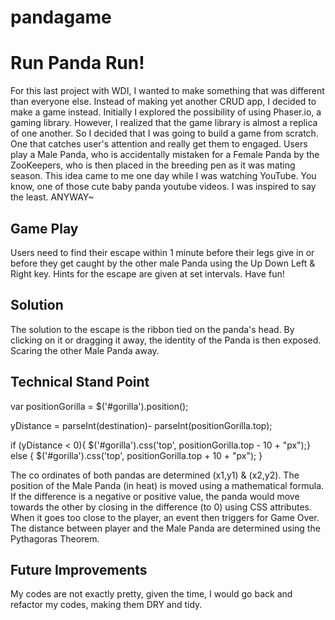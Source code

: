# pandagame

Run Panda Run!
==============

For this last project with WDI, I wanted to make something that was different than everyone else. Instead of making yet another CRUD app, I decided to make a game instead. Initially I explored the possibility of using Phaser.io, a gaming library. However, I realized that the game library is almost a replica of one another. So I decided that I was going to build a game from scratch. One that catches user's attention and really get them to engaged. Users play a Male Panda, who is accidentally mistaken for a Female Panda by the ZooKeepers, who is then placed in the breeding pen as it was mating season. This idea came to me one day while I was watching YouTube. You know, one of those cute baby panda youtube videos. I was inspired to say the least. ANYWAY~


Game Play
---------
Users need to find their escape within 1 minute before their legs give in or before they get caught by the other male Panda using the Up Down Left & Right key. Hints for the escape are given at set intervals. Have fun!


Solution
--------
The solution to the escape is the ribbon tied on the panda's head. By clicking on it or dragging it away, the identity of the Panda is then exposed. Scaring the other Male Panda away. 

Technical Stand Point
---------------------
var positionGorilla = $('#gorilla').position();

yDistance = parseInt(destination)- parseInt(positionGorilla.top);
    
if (yDistance < 0){ $('#gorilla').css('top', positionGorilla.top - 10 + "px");}
else { $('#gorilla').css('top', positionGorilla.top + 10 + "px"); }
        
The co ordinates of both pandas are determined (x1,y1) & (x2,y2). The position of the Male Panda (in heat) is moved using a mathematical formula. If the difference is a negative or positive value, the panda would move towards the other by closing in the difference (to 0) using CSS attributes. When it goes too close to the player, an event then triggers for Game Over. The distance between player and the Male Panda are determined using the Pythagoras Theorem. 


Future Improvements
-------------------
My codes are not exactly pretty, given the time, I would go back and refactor my codes, making them DRY and tidy. 



